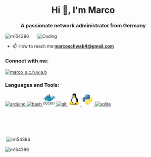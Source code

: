 <!---![MasterHead]()--->
<h1 align="center">Hi 👋, I'm Marco</h1>
<h3 align="center">A passionate network administrator from Germany</h3>

<img align="right" alt="Coding" width="400" src="https://th.bing.com/th/id/R.417ebee986aec41629278b1e04cfbfe9?rik=WTtA8f8o5uL7NQ&pid=ImgRaw&r=0">


<p align="left"> <img src="https://komarev.com/ghpvc/?username=m154396&label=Profile%20views&color=0e75b6&style=flat" alt="m154396" /> </p>

- 📫 How to reach me **marcoschwab4@gmail.com**

<h3 align="left">Connect with me:</h3>
<p align="left">
<a href="https://instagram.com/marco_s.c.h.w.a.b" target="blank"><img align="center" src="https://raw.githubusercontent.com/rahuldkjain/github-profile-readme-generator/master/src/images/icons/Social/instagram.svg" alt="marco_s.c.h.w.a.b" height="30" width="40" /></a>
</p>

<h3 align="left">Languages and Tools:</h3>
<p align="left"> <a href="https://www.arduino.cc/" target="_blank" rel="noreferrer"> <img src="https://cdn.worldvectorlogo.com/logos/arduino-1.svg" alt="arduino" width="40" height="40"/> </a> <a href="https://www.gnu.org/software/bash/" target="_blank" rel="noreferrer"> <img src="https://www.vectorlogo.zone/logos/gnu_bash/gnu_bash-icon.svg" alt="bash" width="40" height="40"/> </a> <a href="https://www.docker.com/" target="_blank" rel="noreferrer"> <img src="https://raw.githubusercontent.com/devicons/devicon/master/icons/docker/docker-original-wordmark.svg" alt="docker" width="40" height="40"/> </a> <a href="https://git-scm.com/" target="_blank" rel="noreferrer"> <img src="https://www.vectorlogo.zone/logos/git-scm/git-scm-icon.svg" alt="git" width="40" height="40"/> </a> <a href="https://www.linux.org/" target="_blank" rel="noreferrer"> <img src="https://raw.githubusercontent.com/devicons/devicon/master/icons/linux/linux-original.svg" alt="linux" width="40" height="40"/> </a> <a href="https://www.python.org" target="_blank" rel="noreferrer"> <img src="https://raw.githubusercontent.com/devicons/devicon/master/icons/python/python-original.svg" alt="python" width="40" height="40"/> </a> <a href="https://www.sqlite.org/" target="_blank" rel="noreferrer"> <img src="https://www.vectorlogo.zone/logos/sqlite/sqlite-icon.svg" alt="sqlite" width="40" height="40"/> </a> </p>

<br />
<br />
<br />
<br />
<!---
<p><img align="center" src="https://github-readme-stats.vercel.app/api/top-langs?username=m154396&show_icons=true&locale=en&layout=compact" alt="m154396" /></p>
--->
<p>&nbsp;<img align="center" src="https://github-readme-stats.vercel.app/api?username=m154396&show_icons=true&locale=en" alt="m154396" /></p>

<p><img align="center" src="https://github-readme-streak-stats.herokuapp.com/?user=m154396&" alt="m154396" /></p>
